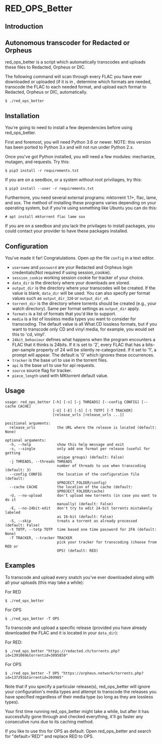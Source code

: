 # RED_OPS_Better

Introduction
------------
Autonomous transcoder for Redacted or Orpheus
--

red_ops_better is a script which automatically transcodes and uploads these
files to Redacted, Orpheus or DIC.

The following command will scan through every FLAC you have ever downloaded or
uploaded (if it is in , determine which formats are needed, transcode the FLAC
to each needed format, and upload each format to Redacted, Orpheus or DIC, automatically.

    $ ./red_ops_better

Installation
------------

You're going to need to install a few dependencies before using
red_ops_better.

First and foremost, you will need Python 3.6 or newer. NOTE: this version
has been ported to Python 3.x and will not run under Python 2.x.

Once you've got Python installed, you will need a few modules: mechanize,
mutagen, and requests. Try this:

    $ pip3 install -r requirements.txt
	
If you are on a seedbox, or a system without root priviliages, try this:

    $ pip3 install --user -r requirements.txt

Furthermore, you need several external programs: mktorrent 1.1+, flac,
lame, and sox. The method of installing these programs varies
depending on your operating system, but if you're using something like
Ubuntu you can do this:

    # apt install mktorrent flac lame sox

If you are on a seedbox and you lack the privilages to install packages,
you could contact your provider to have these packages installed.

Configuration
-------------

You've made it far! Congratulations. Open up the file `config` in a text editor.

- `username` and `password` are your Redacted and Orpheus login credentials(Not required if using session_cookie). 
- `session_cookie` working session cookie for tracker of your choice.
- `data_dir` is the directory where your downloads are stored. 
- `output_dir` is the directory where your transcodes will be created.
    If the value is blank, `data_dir` will be used. You can also specify per format
    values such as `output_dir_320` or `output_dir_v0`.
- `torrent_dir` is the directory where torrents should be created (e.g.,
    your watch directory). Same per format settings as `output_dir` apply.
- `formats` is a list of formats that you'd like to support.
- `media` is a list of lossless media types you want to consider for
    transcoding. The default value is all What.CD lossless formats, but if you
    want to transcode only CD and vinyl media, for example, you would set this
    to 'cd, vinyl'.
- `24bit_behaviour` defines what happens when the program encounters a FLAC 
    that it thinks is 24bits. If it is set to '2', every FLAC that has a bits-
    per-sample property of 24 will be silently re-categorized. If it set to '1',
    a prompt will appear. The default is '0' which ignores these occurrences.
- `tracker` is the base url to use in the torrent files.
- `api` is the base url to use for api requests.
- `source` source flag for tracker.
- `piece_length` used with MKtorrent default value.

Usage
-----

```
usage: red_ops_better [-h] [-s] [-j THREADS] [--config CONFIG] [--cache CACHE]
                      [-U] [-E] [-S] [-t TOTP] [-T TRACKER]
                      [release_urls [release_urls ...]]

positional arguments:
  release_urls          the URL where the release is located (default: None)

optional arguments:
  -h, --help            show this help message and exit
  -s, --single          only add one format per release (useful for getting
                        unique groups) (default: False)
  -j THREADS, --threads THREADS
                        number of threads to use when transcoding (default: 3)
  --config CONFIG       the location of the configuration file (default:
                        $PROJECT_FOLDER/config)
  --cache CACHE         the location of the cache (default:
                        $PROJECT_FOLDER/cache)
  -U, --no-upload       don't upload new torrents (in case you want to do it
                        manually) (default: False)
  -E, --no-24bit-edit   don't try to edit 24-bit torrents mistakenly labeled
                        as 16-bit (default: False)
  -S, --skip            treats a torrent as already processed (default: False)
  -t TOTP, --totp TOTP  time based one time password for 2FA (default: None)
  -T TRACKER, --tracker TRACKER
                        pick your tracker for transcoding (choose from RED or
                        OPS) (default: RED)
```

Examples
--------

To transcode and upload every snatch you've ever downloaded along with all
your uploads (this may take a while):

For RED

    $ ./red_ops_better

For OPS

    $ ./red_ops_better -T OPS

To transcode and upload a specific release (provided you have already
downloaded the FLAC and it is located in your `data_dir`):

For RED:

    $ ./red_ops_better "https://redacted.ch/torrents.php?id=1391069&torrentid=3095859"

For OPS

    $ ./red_ops_better -T OPS "https://orpheus.network/torrents.php?id=137293&torrentid=269985"

Note that if you specify a particular release(s), red_ops_better will
ignore your configuration's media types and attempt to transcode the
releases you have specified regardless of their media type (so long as
they are lossless types).

Your first time running red_ops_better might take a while, but after it has
successfully gone through and checked everything, it'll go faster any
consecutive runs due to its caching method.

If you like to use this for OPS as default. Open red_ops_better and search for
"default='RED'" and replace RED to OPS.
